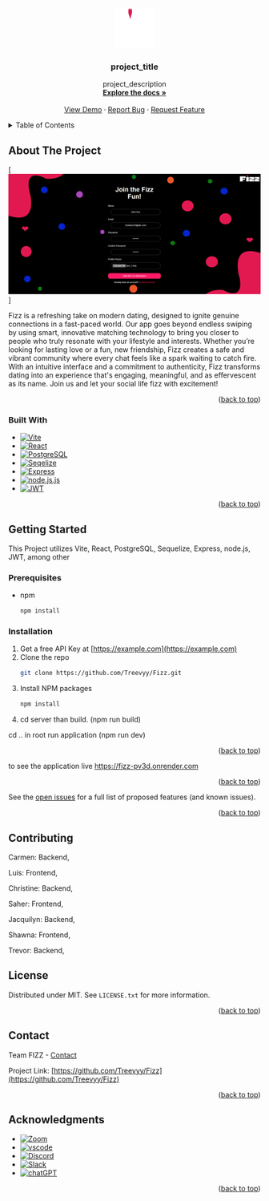 <a id="readme-top"></a>

<!-- PROJECT LOGO -->
<br />
<div align="center">
  <a href="https://github.com/Treevyy/Fizz">
    <img src="assets\FIZZ_logo_white.png" alt="Logo" width="80" height="80">
  </a>

<h3 align="center">project_title</h3>

  <p align="center">
    project_description
    <br />
    <a href="https://github.com/Treevyy/Fizz"><strong>Explore the docs »</strong></a>
    <br />
    <br />
    <a href="assets\Fizzdemo.webm">View Demo</a>
    &middot;
    <a href="https://github.com/Treevyy/Fizz/issues/new?labels=bug&template=bug-report---.md">Report Bug</a>
    &middot;
    <a href="https://github.com/Treevyy/Fizz/issues/new?labels=enhancement&template=feature-request---.md">Request Feature</a>
  </p>
</div>

<!-- TABLE OF CONTENTS -->
<details>
  <summary>Table of Contents</summary>
  <ol>
    <li>
      <a href="#about-the-project">About The Project</a>
      <ul>
        <li><a href="#built-with">Built With</a></li>
      </ul>
    </li>
    <li>
      <a href="#getting-started">Getting Started</a>
      <ul>
        <li><a href="#prerequisites">Prerequisites</a></li>
        <li><a href="#installation">Installation</a></li>
      </ul>
    </li>
        <li><a href="#roadmap">Roadmap</a></li>
    <li><a href="#contributing">Contributing</a></li>
    <li><a href="#license">License</a></li>
    <li><a href="#contact">Contact</a></li>
    <li><a href="#acknowledgments">Acknowledgments</a></li>
  </ol>
</details>

<!-- ABOUT THE PROJECT -->
## About The Project

[![Screenshot][Screenshot.png]]

Fizz is a refreshing take on modern dating, designed to ignite genuine connections in a fast-paced world. Our app goes beyond endless swiping by using smart, innovative matching technology to bring you closer to people who truly resonate with your lifestyle and interests. Whether you’re looking for lasting love or a fun, new friendship, Fizz creates a safe and vibrant community where every chat feels like a spark waiting to catch fire.
With an intuitive interface and a commitment to authenticity, Fizz transforms dating into an experience that's engaging, meaningful, and as effervescent as its name. Join us and let your social life fizz with excitement!

<p align="right">(<a href="#readme-top">back to top</a>)</p>

### Built With

* [![Vite][vite.js]][Vite-url]
* [![React][React.js]][React-url]
* [![PostgreSQL][PostgreSQL.js]][PostgreSQL-url]
* [![Seqelize][Sequelize.js]][Sequelize-url]
* [![Express][Express.js]][Express-url]
* [![node.js.js][node.js.js]][node.js-url]
* [![JWT][JWT.js]][JWT-url]



<p align="right">(<a href="#readme-top">back to top</a>)</p>

<!-- GETTING STARTED -->
## Getting Started

This Project utilizes  Vite, React, PostgreSQL, Sequelize, Express, node.js, JWT, among other

### Prerequisites

* npm
  ```sh
  npm install 

  ```

### Installation

1. Get a free API Key at [https://example.com](https://example.com)
2. Clone the repo
   ```sh
   git clone https://github.com/Treevyy/Fizz.git
   ```
3. Install NPM packages
   ```sh
   npm install
   ```
4. cd server than  build. (npm run build)
  
  cd .. in root run application (npm run dev)
   

<p align="right">(<a href="#readme-top">back to top</a>)</p>



<!-- USAGE EXAMPLES -->
  to see the application live https://fizz-pv3d.onrender.com

<p align="right">(<a href="#readme-top">back to top</a>)</p>

<!-- ROADMAP -->

See the [open issues](https://github.com/Treevyy/Fizz/issues) for a full list of proposed features (and known issues).

<p align="right">(<a href="#readme-top">back to top</a>)</p>


<!-- CONTRIBUTING -->
## Contributing

Carmen: Backend,

Luis: Frontend,

Christine: Backend,	

Saher: Frontend,

Jacquilyn: Backend,	

Shawna: Frontend,

Trevor: Backend,


<!-- LICENSE -->
## License

Distributed under MIT. See `LICENSE.txt` for more information.

<p align="right">(<a href="#readme-top">back to top</a>)</p>



<!-- CONTACT -->
## Contact

Team FIZZ - [Contact](https://github.com/Treevyy/Fizz/issues/new?labels=bug&template=bug-report---.md)

Project Link: [https://github.com/Treevyy/Fizz](https://github.com/Treevyy/Fizz)

<p align="right">(<a href="#readme-top">back to top</a>)</p>


<!-- ACKNOWLEDGMENTS -->
## Acknowledgments

* [![Zoom][Zoom.js]][Zoom-url]
* [![vscode][vscode.js]][vscode-url]
* [![Discord][Discord.js]][Discord-url]
* [![Slack][Slack.js]][Slack-url]
* [![chatGPT][chatGPT.js]][chatGPT-url]

<p align="right">(<a href="#readme-top">back to top</a>)</p>



<!-- MARKDOWN LINKS & IMAGES -->
<!-- https://www.markdownguide.org/basic-syntax/#reference-style-links -->
[contributors-shield]: https://img.shields.io/github/contributors/github_Treevyy/Fizz.svg?style=for-the-badge
[contributors-url]: https://github.com/github_Treevyy/Fizz/graphs/contributors
[forks-shield]: https://img.shields.io/github/forks/github_Treevyy/Fizz.svg?style=for-the-badge
[forks-url]: https://github.com/github_Treevyy/Fizz/network/members
[stars-shield]: https://img.shields.io/github/stars/github_Treevyy/Fizz.svg?style=for-the-badge
[stars-url]: https://github.com/github_Treevyy/Fizz/stargazers
[issues-shield]: https://img.shields.io/github/issues/github_Treevyy/Fizz.svg?style=for-the-badge
[issues-url]: https://github.com/github_Treevyy/Fizz/issues
[license-shield]: https://img.shields.io/github/license/github_Treevyy/Fizz.svg?style=for-the-badge
[license-url]: https://github.com/github_Treevyy/Fizz/blob/master/LICENSE.txt
[linkedin-shield]: https://img.shields.io/badge/-LinkedIn-black.svg?style=for-the-badge&logo=linkedin&colorB=555
[linkedin-url]: https://linkedin.com/in/linkedin_username
[product-screenshot]: images/screenshot.png
[Next.js]: https://img.shields.io/badge/next.js-000000?style=for-the-badge&logo=nextdotjs&logoColor=white
[Next-url]: https://nextjs.org/
[React.js]: https://img.shields.io/badge/React-20232A?style=for-the-badge&logo=react&logoColor=61DAFB
[React-url]: https://reactjs.org/
[Vue.js]: https://img.shields.io/badge/Vue.js-35495E?style=for-the-badge&logo=vuedotjs&logoColor=4FC08D
[Vue-url]: https://vuejs.org/
[Angular.io]: https://img.shields.io/badge/Angular-DD0031?style=for-the-badge&logo=angular&logoColor=white
[Angular-url]: https://angular.io/
[Svelte.dev]: https://img.shields.io/badge/Svelte-4A4A55?style=for-the-badge&logo=svelte&logoColor=FF3E00
[Svelte-url]: https://svelte.dev/
[Laravel.com]: https://img.shields.io/badge/Laravel-FF2D20?style=for-the-badge&logo=laravel&logoColor=white
[Laravel-url]: https://laravel.com
[Bootstrap.com]: https://img.shields.io/badge/Bootstrap-563D7C?style=for-the-badge&logo=bootstrap&logoColor=white
[Bootstrap-url]: https://getbootstrap.com
[JQuery.com]: https://img.shields.io/badge/jQuery-0769AD?style=for-the-badge&logo=jquery&logoColor=white
[JQuery-url]: https://jquery.com 
[Vite-url]: https://vite.dev
[Vite.js]: https://img.shields.io/badge/Vite-B73BFE?style=for-the-badge&logo=vite&logoColor=FFD62E
[PostgreSQL.js]:https://img.shields.io/badge/PostgreSQL-316192?style=for-the-badge&logo=postgresql&logoColor=white
[PostgreSQL-url]:https://www.postgresql.org/
[Sequelize.js]: https://img.shields.io/badge/Sequelize-52B0E7?style=for-the-badge&logo=Sequelize&logoColor=white
[Sequelize-url]:https://sequelize.org
[Express.js]:https://img.shields.io/badge/Express%20js-000000?style=for-the-badge&logo=express&logoColor=white
[Express-url]:https://expressjs.com
[node.js.js]:https://img.shields.io/badge/Node%20js-339933?style=for-the-badge&logo=nodedotjs&logoColor=white
[node.js-url]:https://nodejs.org
[JWT.js]:https://img.shields.io/badge/JWT-000000?style=for-thebadge&logo=JSON%20web%20tokens&logoColor=white
[JWT-url]:https://jwt.oi
[Zoom.js]: https://img.shields.io/badge/Zoom-2D8CFF?style=for-the-badge&logo=zoom&logoColor=white
[Zoom-url]:https://zoom.us
[vscode.js]: https://img.shields.io/badge/VSCode-0078D4?style=for-thebadge&logo=visual%20studio%20code&logoColor=white
[vscode-url]:https://code.visualstudio.com
[Discord.js]:https://img.shields.io/badge/Discord-5865F2?style=for-the-badge&logo=discord&logoColor=white
[Discord-url]:https://discord.com
[Slack.js]:https://img.shields.io/badge/Slack-4A154B?style=for-the-badge&logo=slack&logoColor=white
[Slack-url]:https://slack.com
[chatGPT.js]: https://img.shields.io/badge/ChatGPT-74aa9c?style=for-the-badge&logo=openai&logoColor=white
[chatGPT-url]:https://chat.openai.com
[screenshot.png]:assets\screenshot.png
[Demo.webm]:assets\Fizzdemo.webm